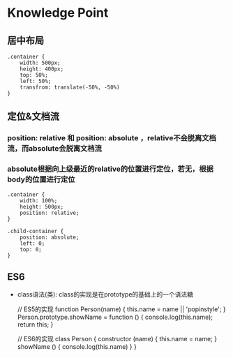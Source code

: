 # Knowledge Point #

## 居中布局 ##

    .container {
        width: 500px;
        height: 400px;
        top: 50%;
        left: 50%;
        transfrom: translate(-50%, -50%)
    }

## 定位&文档流 ##

### position: relative 和 position: absolute ，relative不会脱离文档流，而absolute会脱离文档流 ###

### absolute根据向上级最近的relative的位置进行定位，若无，根据body的位置进行定位 ###

    .container {
        width: 100%;
        height: 500px;
        position: relative;
    }

    .child-container {
        position: absolute;
        left: 0;
        top: 0;
    }


## ES6 ##

-   class语法(类): class的实现是在prototype的基础上的一个语法糖

    // ES5的实现
    function Person(name) {
        this.name = name || 'popinstyle';
    }
    Person.prototype.showName = function () {
        console.log(this.name);
        return this;
    }

    // ES6的实现
    class Person {
        constructor (name) {
            this.name = name;
        }
        showName () {
            console.log(this.name)
        }
    }
    
